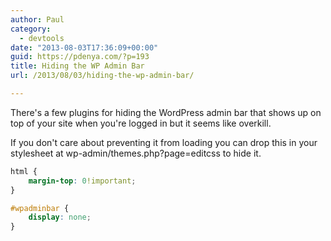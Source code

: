 ```yaml
---
author: Paul
category:
  - devtools
date: "2013-08-03T17:36:09+00:00"
guid: https://pdenya.com/?p=193
title: Hiding the WP Admin Bar
url: /2013/08/03/hiding-the-wp-admin-bar/

---
```

There's a few plugins for hiding the WordPress admin bar that shows up on top of your site when you're logged in but it seems like overkill.

If you don't care about preventing it from loading you can drop this in your stylesheet at wp-admin/themes.php?page=editcss to hide it.

```css
html {
    margin-top: 0!important;
}

#wpadminbar {
    display: none;
}

```
